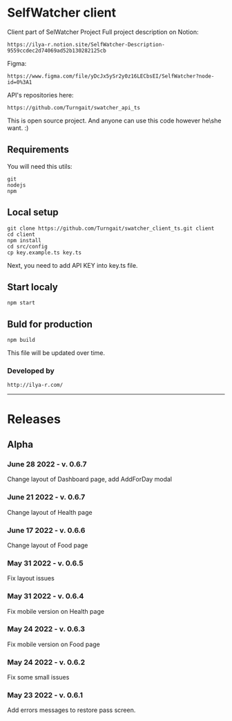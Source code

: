 # SelfWatcher client

Client part of SelWatcher Project
Full project description on Notion:
```
https://ilya-r.notion.site/SelfWatcher-Description-9559ccdec2d74069ad52b130282125cb
```

Figma:
```
https://www.figma.com/file/yDcJx5ySr2y0z16LECbsEI/SelfWatcher?node-id=0%3A1
```

API's repositories here:
```
https://github.com/Turngait/swatcher_api_ts
```
This is open source project. And anyone can use this code however he\she want. :)

## Requirements
You will need this utils:
```
git
nodejs
npm
```

## Local setup
```
git clone https://github.com/Turngait/swatcher_client_ts.git client
cd client
npm install
cd src/config
cp key.example.ts key.ts
```
Next, you need to add API KEY into key.ts file.

## Start localy
```
npm start
```

## Buld for production
```
npm build
```

This file will be updated over time.

### Developed by
```
http://ilya-r.com/
```


<hr/>

# Releases

## Alpha
### June 28 2022 - v. 0.6.7
Change layout of Dashboard page, add AddForDay modal

### June 21 2022 - v. 0.6.7
Change layout of Health page

### June 17 2022 - v. 0.6.6
Change layout of Food page

### May 31 2022 - v. 0.6.5
Fix layout issues

### May 31 2022 - v. 0.6.4
Fix mobile version on Health page

### May 24 2022 - v. 0.6.3
Fix mobile version on Food page

### May 24 2022 - v. 0.6.2
Fix some small issues

### May 23 2022 - v. 0.6.1
Add errors messages to restore pass screen.